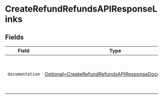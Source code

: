 # CreateRefundRefundsAPIResponseLinks


## Fields

| Field                                                                                                                        | Type                                                                                                                         | Required                                                                                                                     | Description                                                                                                                  |
| ---------------------------------------------------------------------------------------------------------------------------- | ---------------------------------------------------------------------------------------------------------------------------- | ---------------------------------------------------------------------------------------------------------------------------- | ---------------------------------------------------------------------------------------------------------------------------- |
| `documentation`                                                                                                              | [Optional\<CreateRefundRefundsAPIResponseDocumentation>](../../models/errors/CreateRefundRefundsAPIResponseDocumentation.md) | :heavy_minus_sign:                                                                                                           | The URL to the generic Mollie API error handling guide.                                                                      |